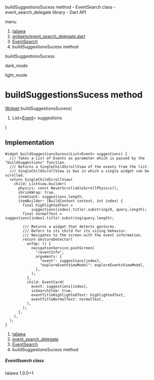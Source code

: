 




buildSuggestionsSucess method - EventSearch class - event\_search\_delegate library - Dart API







menu

1. [talawa](../../index.html)
2. [widgets/event\_search\_delegate.dart](../../widgets_event_search_delegate/widgets_event_search_delegate-library.html)
3. [EventSearch](../../widgets_event_search_delegate/EventSearch-class.html)
4. buildSuggestionsSucess method

buildSuggestionsSucess


dark\_mode

light\_mode




# buildSuggestionsSucess method


[Widget](https://api.flutter.dev/flutter/widgets/Widget-class.html)
buildSuggestionsSucess(

1. List<[Event](../../models_events_event_model/Event-class.html)> suggestions

)

## Implementation

```
Widget buildSuggestionsSucess(List<Event> suggestions) {
  /// Takes a List of Events as parameter which is passed by the "buildSuggestions" function.
  /// Returns a SingleChildScrollView of the events from the list.
  /// SingleChildScrollView is box in which a single widget can be scrolled.
  return SingleChildScrollView(
    child: ListView.builder(
      physics: const NeverScrollableScrollPhysics(),
      shrinkWrap: true,
      itemCount: suggestions.length,
      itemBuilder: (BuildContext context, int index) {
        final highlightedText =
            suggestions[index].title!.substring(0, query.length);
        final normalText = suggestions[index].title!.substring(query.length);

        /// Returns a widget that detects gestures.
        /// Defers to its child for its sizing behavior.
        /// Navigates to the screen with the event information.
        return GestureDetector(
          onTap: () {
            navigationService.pushScreen(
              "/eventInfo",
              arguments: {
                "event": suggestions[index],
                "exploreEventViewModel": exploreEventsViewModel,
              },
            );
          },
          child: EventCard(
            event: suggestions[index],
            isSearchItem: true,
            eventTitleHighlightedText: highlightedText,
            eventTitleNormalText: normalText,
          ),
        );
      },
    ),
  );
}
```

 


1. [talawa](../../index.html)
2. [event\_search\_delegate](../../widgets_event_search_delegate/widgets_event_search_delegate-library.html)
3. [EventSearch](../../widgets_event_search_delegate/EventSearch-class.html)
4. buildSuggestionsSucess method

##### EventSearch class





talawa
1.0.0+1






